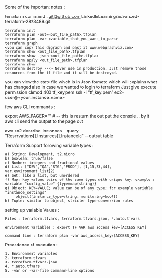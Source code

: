 Some of the important notes : 

terraform command :
git@github.com:LinkedInLearning/advanced-terraform-2823489.git

	terraform init 
	terraform plan -out=<out_file_path>.tfplan
	terraform plan -var <variable_that_you_want_to_pass> 
	terraform graph 
	<you can copy this digraph and past it www.webgraphviz.com>
	terraform show <out_file_path>.tfplan
	terraform show -json <out_file_path>.tfplan
	terraform apply <out_file_path>.tfplan
	terraform show
	terraform destroy ---> Never use in production. Just remove those resources from the tf file and it will be destroyed. 


you can view the state file which is in Json formate which will explains what has changed 
also in case we wanted to login to terraform
Just give execute permission
	chmod 400 tf_key.pem
	ssh -i “tf_key.pem” ec2-user@<your_instance_name>

few aws CLI commands : 

export AWS_PAGER="" # -- this is resturn the out put the console .. by it aws cli send the output to the page out 

aws ec2 describe-instances --query "Reservations[].Instances[].InstanceId" --output table 

Terraform Support following variable types : 

	a) String: Development, t2.micro 
	b) boolean: true/false 
	c) Number: integers and fractional values
	d) List: ["DEV","QA","STG","PROD"], [1,15,23,44], var.environment_list[2]
	e) Set: like a list, but unordered 
	f) Map: key-values pairs of the same types with unique key. example : variable "config_value" {type=map(string)}
	g) Object: KEY=VALUE; value can be of any type; for example variable "instance_settings"
	     object({instance_type=string, monitoring=bool})
	h) Tuple: similar to object, stricter type-conversion rules 


setting up variable Values : 

	Files : terraform.tfvars, terraform.tfvars.json, *.auto.tfvars 

	environment variables : export TF_VAR_aws_access_key=[ACCESS_KEY]

	command line : terraform plan -var aws_access_key=[ACCESS_KEY]

Precedence of execution : 

	1. Environment variables 
	2. terraform.tfvars
	3. terraform.tfvars.json
	4. *.auto.tfvars
	5. -var or -var-file command-line options 



